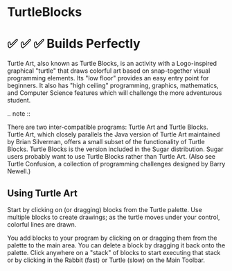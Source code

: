TurtleBlocks
============

# :white_check_mark: :white_check_mark: :white_check_mark: Builds Perfectly

Turtle Art, also known as Turtle Blocks, is an activity with a
Logo-inspired graphical "turtle" that draws colorful art based on
snap-together visual programming elements. Its "low floor" provides an
easy entry point for beginners. It also has "high ceiling"
programming, graphics, mathematics, and Computer Science features
which will challenge the more adventurous student.

.. note ::

   There are two inter-compatible programs: Turtle Art and Turtle Blocks. Turtle Art, which closely parallels the Java version of Turtle Art maintained by Brian Silverman, offers a small subset of the functionality of Turtle Blocks. Turtle Blocks is the version included in the Sugar distribution. Sugar users probably want to use Turtle Blocks rather than Turtle Art. (Also see Turtle Confusion, a collection of programming challenges designed by Barry Newell.)

Using Turtle Art
----------------

Start by clicking on (or dragging) blocks from the Turtle palette. Use
multiple blocks to create drawings; as the turtle moves under your
control, colorful lines are drawn.

You add blocks to your program by clicking on or dragging them from
the palette to the main area. You can delete a block by dragging it
back onto the palette. Click anywhere on a "stack" of blocks to start
executing that stack or by clicking in the Rabbit (fast) or Turtle
(slow) on the Main Toolbar.
